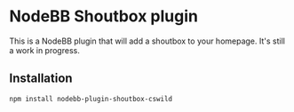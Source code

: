 # NodeBB Shoutbox plugin

This is a NodeBB plugin that will add a shoutbox to your homepage. It's still a work in progress.

## Installation

    npm install nodebb-plugin-shoutbox-cswild
